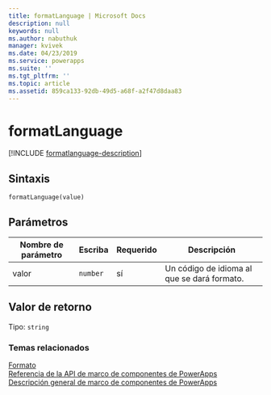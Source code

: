```yaml
---
title: formatLanguage | Microsoft Docs
description: null
keywords: null
ms.author: nabuthuk
manager: kvivek
ms.date: 04/23/2019
ms.service: powerapps
ms.suite: ''
ms.tgt_pltfrm: ''
ms.topic: article
ms.assetid: 859ca133-92db-49d5-a68f-a2f47d8daa83
---
```


# <a name="formatlanguage"></a>formatLanguage

[!INCLUDE [formatlanguage-description](includes/formatlanguage-description.md)]

## <a name="syntax"></a>Sintaxis

`formatLanguage(value)`

## <a name="parameters"></a>Parámetros

| Nombre de parámetro|Escriba|Requerido|Descripción|
| ------------- |----|--------|-----------|
|valor|`number`|sí|Un código de idioma al que se dará formato.|

## <a name="return-value"></a>Valor de retorno

Tipo: `string`


### <a name="related-topics"></a>Temas relacionados

[Formato](../formatting.md)<br/>
[Referencia de la API de marco de componentes de PowerApps](../../reference/index.md)<br/>
[Descripción general de marco de componentes de PowerApps](../../overview.md)